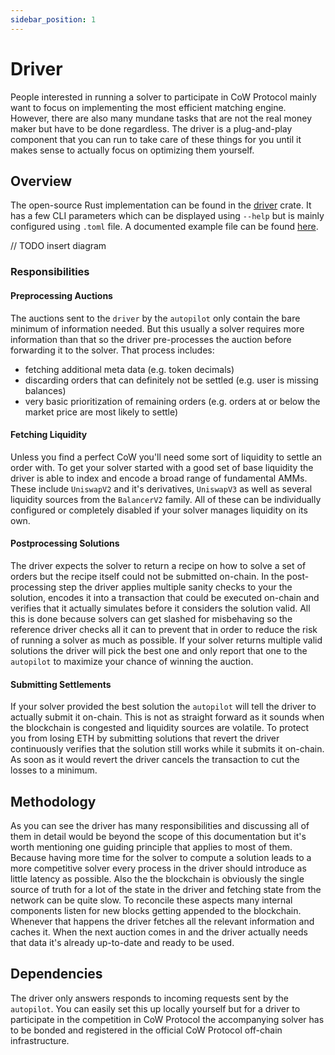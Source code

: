 ```yaml
---
sidebar_position: 1
---
```


# Driver

People interested in running a solver to participate in CoW Protocol mainly want to focus on implementing the most efficient matching engine.
However, there are also many mundane tasks that are not the real money maker but have to be done regardless.
The driver is a plug-and-play component that you can run to take care of these things for you until it makes sense to actually focus on optimizing them yourself.

## Overview

The open-source Rust implementation can be found in the [driver](https://github.com/cowprotocol/services/tree/main/crates/driver) crate.
It has a few CLI parameters which can be displayed using `--help` but is mainly configured using `.toml` file.
A documented example file can be found [here](https://github.com/cowprotocol/services/blob/main/crates/driver/example.toml).

// TODO insert diagram

### Responsibilities

#### Preprocessing Auctions

The auctions sent to the `driver` by the `autopilot` only contain the bare minimum of information needed.
But this usually a solver requires more information than that so the driver pre-processes the auction before forwarding it to the solver.
That process includes:
* fetching additional meta data (e.g. token decimals)
* discarding orders that can definitely not be settled (e.g. user is missing balances)
* very basic prioritization of remaining orders (e.g. orders at or below the market price are most likely to settle)

#### Fetching Liquidity

Unless you find a perfect CoW you'll need some sort of liquidity to settle an order with.
To get your solver started with a good set of base liquidity the driver is able to index and encode a broad range of fundamental AMMs.
These include `UniswapV2` and it's derivatives, `UniswapV3` as well as several liquidity sources from the `BalancerV2` family.
All of these can be individually configured or completely disabled if your solver manages liquidity on its own.

#### Postprocessing Solutions

The driver expects the solver to return a recipe on how to solve a set of orders but the recipe itself could not be submitted on-chain.
In the post-processing step the driver applies multiple sanity checks to your the solution, encodes it into a transaction that could be executed on-chain and verifies that it actually simulates before it considers the solution valid.
All this is done because solvers can get slashed for misbehaving so the reference driver checks all it can to prevent that in order to reduce the risk of running a solver as much as possible.
If your solver returns multiple valid solutions the driver will pick the best one and only report that one to the `autopilot` to maximize your chance of winning the auction.

#### Submitting Settlements

If your solver provided the best solution the `autopilot` will tell the driver to actually submit it on-chain.
This is not as straight forward as it sounds when the blockchain is congested and liquidity sources are volatile.
To protect you from losing ETH by submitting solutions that revert the driver continuously verifies that the solution still works while it submits it on-chain.
As soon as it would revert the driver cancels the transaction to cut the losses to a minimum.

## Methodology

As you can see the driver has many responsibilities and discussing all of them in detail would be beyond the scope of this documentation but it's worth mentioning one guiding principle that applies to most of them.
Because having more time for the solver to compute a solution leads to a more competitive solver every process in the driver should introduce as little latency as possible.
Also the the blockchain is obviously the single source of truth for a lot of the state in the driver and fetching state from the network can be quite slow.
To reconcile these aspects many internal components listen for new blocks getting appended to the blockchain.
Whenever that happens the driver fetches all the relevant information and caches it.
When the next auction comes in and the driver actually needs that data it's already up-to-date and ready to be used.


## Dependencies

The driver only answers responds to incoming requests sent by the `autopilot`.
You can easily set this up locally yourself but for a driver to participate in the competition in CoW Protocol the accompanying solver has to be bonded and registered in the official CoW Protocol off-chain infrastructure.
